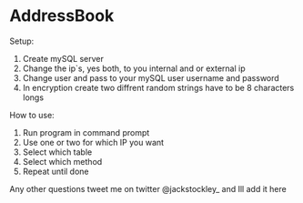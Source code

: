 # AddressBook
Setup:
1. Create mySQL server
2. Change the ip`s, yes both, to you internal and or external ip
3. Change user and pass to your mySQL user username and password
4. In encryption create two diffrent random strings have to be 8 characters longs 

How to use:
1. Run program in command prompt
2. Use one or two for which IP you want
3. Select which table
4. Select which method
5. Repeat until done

Any other questions tweet me on twitter @jackstockley_ and Ill add it here
